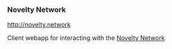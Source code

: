 ### Novelty Network

http://novelty.network

Client webapp for interacting with the [Novelty Network][1]

[1]: https://github.com/noveltynetwork/noveltynetwork
